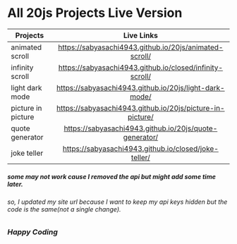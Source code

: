 # All 20js Projects Live Version

| Projects           |                        Live Links                         |
| ------------------ | :-------------------------------------------------------: |
| animated scroll    |  https://sabyasachi4943.github.io/20js/animated-scroll/   |
| infinity scroll     | https://sabyasachi4943.github.io/closed/infinity-scroll/  |
| light dark mode    |  https://sabyasachi4943.github.io/20js/light-dark-mode/   |
| picture in picture | https://sabyasachi4943.github.io/20js/picture-in-picture/ |
| quote generator    |  https://sabyasachi4943.github.io/20js/quote-generator/   |
| joke teller        |   https://sabyasachi4943.github.io/closed/joke-teller/    |

##### some may not work cause I removed the api but might add some time later.

###### so, I updated my site url because I want to keep my api keys hidden but the code is the same(not a single change).

### _Happy Coding_
